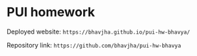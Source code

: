 # PUI homework

Deployed website: `https://bhavjha.github.io/pui-hw-bhavya/`

Repository link: `https://github.com/bhavjha/pui-hw-bhavya`
